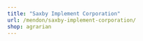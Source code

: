 ```yaml
---
title: "Saxby Implement Corporation"
url: /mendon/saxby-implement-corporation/
shop: agrarian
---
```


